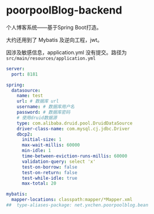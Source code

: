# poorpoolBlog-backend
个人博客系统——基于Spring Boot打造。

大约还用到了 Mybatis 及逆向工程，jwt。

因涉及敏感信息，application.yml 没有提交。路径为`src/main/resources/application.yml`

```yaml
server:
  port: 8181

spring:
  datasource:
    name: test
    url: # 数据库 url
    username: # 数据库用户名
    password: # 数据库密码
    # 使用druid数据源
    type: com.alibaba.druid.pool.DruidDataSource
    driver-class-name: com.mysql.cj.jdbc.Driver
    dbcp2:
      initial-size: 1
      max-wait-millis: 60000
      min-idle: 1
      time-between-eviction-runs-millis: 60000
      validation-query: select 'x'
      test-on-borrow: false
      test-on-return: false
      test-while-idle: true
      max-total: 20

mybatis:
  mapper-locations: classpath:mapper/*Mapper.xml
##  type-aliases-package: net.yxchen.poorpoolblog.bean
```
